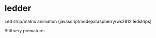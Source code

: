 # ledder
Led strip/matrix animation (javascript/nodejs/raspberry/ws2812 ledstrips)

Still very premature.
